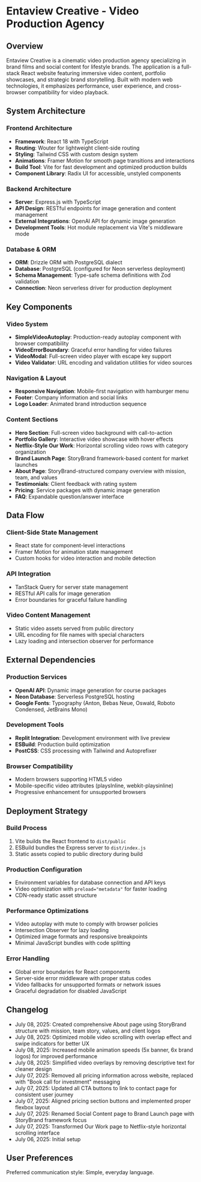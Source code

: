 # Entaview Creative - Video Production Agency

## Overview

Entaview Creative is a cinematic video production agency specializing in brand films and social content for lifestyle brands. The application is a full-stack React website featuring immersive video content, portfolio showcases, and strategic brand storytelling. Built with modern web technologies, it emphasizes performance, user experience, and cross-browser compatibility for video playback.

## System Architecture

### Frontend Architecture
- **Framework**: React 18 with TypeScript
- **Routing**: Wouter for lightweight client-side routing
- **Styling**: Tailwind CSS with custom design system
- **Animations**: Framer Motion for smooth page transitions and interactions
- **Build Tool**: Vite for fast development and optimized production builds
- **Component Library**: Radix UI for accessible, unstyled components

### Backend Architecture
- **Server**: Express.js with TypeScript
- **API Design**: RESTful endpoints for image generation and content management
- **External Integrations**: OpenAI API for dynamic image generation
- **Development Tools**: Hot module replacement via Vite's middleware mode

### Database & ORM
- **ORM**: Drizzle ORM with PostgreSQL dialect
- **Database**: PostgreSQL (configured for Neon serverless deployment)
- **Schema Management**: Type-safe schema definitions with Zod validation
- **Connection**: Neon serverless driver for production deployment

## Key Components

### Video System
- **SimpleVideoAutoplay**: Production-ready autoplay component with browser compatibility
- **VideoErrorBoundary**: Graceful error handling for video failures
- **VideoModal**: Full-screen video player with escape key support
- **Video Validator**: URL encoding and validation utilities for video sources

### Navigation & Layout
- **Responsive Navigation**: Mobile-first navigation with hamburger menu
- **Footer**: Company information and social links
- **Logo Loader**: Animated brand introduction sequence

### Content Sections
- **Hero Section**: Full-screen video background with call-to-action
- **Portfolio Gallery**: Interactive video showcase with hover effects
- **Netflix-Style Our Work**: Horizontal scrolling video rows with category organization
- **Brand Launch Page**: StoryBrand framework-based content for market launches
- **About Page**: StoryBrand-structured company overview with mission, team, and values
- **Testimonials**: Client feedback with rating system
- **Pricing**: Service packages with dynamic image generation
- **FAQ**: Expandable question/answer interface

## Data Flow

### Client-Side State Management
- React state for component-level interactions
- Framer Motion for animation state management
- Custom hooks for video interaction and mobile detection

### API Integration
- TanStack Query for server state management
- RESTful API calls for image generation
- Error boundaries for graceful failure handling

### Video Content Management
- Static video assets served from public directory
- URL encoding for file names with special characters
- Lazy loading and intersection observer for performance

## External Dependencies

### Production Services
- **OpenAI API**: Dynamic image generation for course packages
- **Neon Database**: Serverless PostgreSQL hosting
- **Google Fonts**: Typography (Anton, Bebas Neue, Oswald, Roboto Condensed, JetBrains Mono)

### Development Tools
- **Replit Integration**: Development environment with live preview
- **ESBuild**: Production build optimization
- **PostCSS**: CSS processing with Tailwind and Autoprefixer

### Browser Compatibility
- Modern browsers supporting HTML5 video
- Mobile-specific video attributes (playsInline, webkit-playsinline)
- Progressive enhancement for unsupported browsers

## Deployment Strategy

### Build Process
1. Vite builds the React frontend to `dist/public`
2. ESBuild bundles the Express server to `dist/index.js`
3. Static assets copied to public directory during build

### Production Configuration
- Environment variables for database connection and API keys
- Video optimization with `preload="metadata"` for faster loading
- CDN-ready static asset structure

### Performance Optimizations
- Video autoplay with mute to comply with browser policies
- Intersection Observer for lazy loading
- Optimized image formats and responsive breakpoints
- Minimal JavaScript bundles with code splitting

### Error Handling
- Global error boundaries for React components
- Server-side error middleware with proper status codes
- Video fallbacks for unsupported formats or network issues
- Graceful degradation for disabled JavaScript

## Changelog
- July 08, 2025: Created comprehensive About page using StoryBrand structure with mission, team story, values, and client logos
- July 08, 2025: Optimized mobile video scrolling with overlap effect and swipe indicators for better UX
- July 08, 2025: Increased mobile animation speeds (5x banner, 6x brand logos) for improved performance
- July 08, 2025: Simplified video overlays by removing descriptive text for cleaner design
- July 07, 2025: Removed all pricing information across website, replaced with "Book call for investment" messaging
- July 07, 2025: Updated all CTA buttons to link to contact page for consistent user journey
- July 07, 2025: Aligned pricing section buttons and implemented proper flexbox layout
- July 07, 2025: Renamed Social Content page to Brand Launch page with StoryBrand framework focus
- July 07, 2025: Transformed Our Work page to Netflix-style horizontal scrolling interface 
- July 06, 2025: Initial setup

## User Preferences

Preferred communication style: Simple, everyday language.